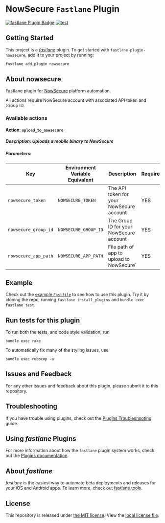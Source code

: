 # NowSecure `Fastlane` Plugin

[![fastlane Plugin Badge](https://rawcdn.githack.com/fastlane/fastlane/master/fastlane/assets/plugin-badge.svg)](https://rubygems.org/gems/fastlane-plugin-nowsecure)
[![test](https://github.com/warnermedia/fastlane-plugin-nowsecure/actions/workflows/test.yml/badge.svg)](https://github.com/warnermedia/fastlane-plugin-nowsecure/actions/workflows/test.yml)

## Getting Started

This project is a [_fastlane_](https://github.com/fastlane/fastlane) plugin. To get started with `fastlane-plugin-nowsecure`, add it to your project by running:

```bash
fastlane add_plugin nowsecure
```

## About nowsecure

Fastlane plugin for [NowSecure](https://www.nowsecure.com/) platform automation.

All actions require NowSecure account with associated API token and Group ID.

### Available actions

#### Action: `upload_to_nowsecure`

##### Description: Uploads a mobile binary to NowSecure

##### Parameters:

Key  | Environment Variable Equivalent | Description | Required?
------------- | ------------- | ------------- | -------------
`nowsecure_token`  | `NOWSECURE_TOKEN` | The API token for your NowSecure account | YES
`nowsecure_group_id`  | `NOWSECURE_GROUP_ID` | The Group ID for your NowSecure account | YES
`nowsecure_app_path`  | `NOWSECURE_APP_PATH` | File path of app to upload to NowSecure` | YES

## Example

Check out the [example `Fastfile`](fastlane/Fastfile) to see how to use this plugin. Try it by cloning the repo, running `fastlane install_plugins` and `bundle exec fastlane test`.

## Run tests for this plugin

To run both the tests, and code style validation, run

```
bundle exec rake
```

To automatically fix many of the styling issues, use
```
bundle exec rubocop -a
```

## Issues and Feedback

For any other issues and feedback about this plugin, please submit it to this repository.

## Troubleshooting

If you have trouble using plugins, check out the [Plugins Troubleshooting](https://docs.fastlane.tools/plugins/plugins-troubleshooting/) guide.

## Using _fastlane_ Plugins

For more information about how the `fastlane` plugin system works, check out the [Plugins documentation](https://docs.fastlane.tools/plugins/create-plugin/).

## About _fastlane_

_fastlane_ is the easiest way to automate beta deployments and releases for your iOS and Android apps. To learn more, check out [fastlane.tools](https://fastlane.tools).

## License

This repository is released under [the MIT license](https://en.wikipedia.org/wiki/MIT_License).  View the [local license file](./LICENSE).
